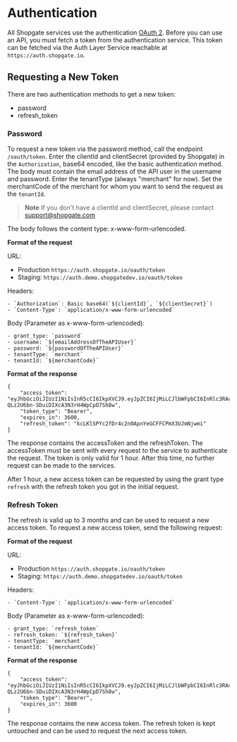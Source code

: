 # Authentication

All Shopgate services use the authentication [OAuth 2](https://oauth.net/2/).
Before you can use an API, you must fetch a token from the authentication service. This token can be fetched via the Auth Layer Service reachable at `https://auth.shopgate.io`.

## Requesting a New Token

There are two authentication methods to get a new token:

- password
- refresh_token

### Password

To request a new token via the password method, call the endpoint `/oauth/token`.
Enter the clientId and clientSecret (provided by Shopgate) in the `Authorization`, base64 encoded, like the basic authentication method.
The body must contain the email address of the API user in the username and password. Enter the tenantType (always "merchant" for now). Set the merchantCode of the merchant for whom you want to send the request as the `tenantId`.

> **Note**
> If you don't have a clientId and clientSecret, please contact <support@shopgate.com>

The body follows the content type: x-www-form-urlencoded.

**Format of the request**

URL:

- Production `https://auth.shopgate.io/oauth/token`
- Staging: `https://auth.demo.shopgatedev.io/oauth/token`

Headers:

```
- `Authorization`: Basic base64(`${clientId}`, `${clientSecret}`)
- `Content-Type`: `application/x-www-form-urlencoded`
```

Body (Parameter as x-www-form-urlencoded):

```
- grant_type: `password`
- username: `${emailAddressOfTheAPIUser}`
- password: `${passwordOfTheAPIUser}`
- tenantType: `merchant`
- tenantId: `${merchantCode}`
```

**Format of the response**

```jsonld=
{
    "access_token": "eyJhbGciOiJIUzI1NiIsInR5cCI6IkpXVCJ9.eyJpZCI6IjMiLCJlbWFpbCI6InRlc3RAc2hvcGdhdGUuY29tIiwiZmlyc3ROYW1lIjoiSm9obiIsImxhc3ROYW1lIjoiRG9lIiwic2NvcGVzIjpbIkNBQyJdLCJ0ZW5hbnRJZCI6InNvbWVNZXJjaGFudCIsInRlbmFudFR5cGUiOiJtZXJjaGFudCIsImlhdCI6MTU4MTI4NDQzMywiZXhwIjoxNTgxMjg4MDMzfQ.iybpll1c-QLz2U6bn-SDuiDIXcA3N3rH4WpCpD7Sh8w",
    "token_type": "Bearer",
    "expires_in": 3600,
    "refresh_token": "kcLKlSPYc2fDr4c2n0ApnYeGCFFCPmX3UJmNjwmi"
}
```

The response contains the accessToken and the refreshToken.
The accessToken must be sent with every request to the service to authenticate the request.
The token is only valid for 1 hour. After this time, no further request can be made to the services.

After 1 hour, a new access token can be requested by using the grant type `refresh` with the refresh token you got in the initial request.

### Refresh Token

The refresh is valid up to 3 months and can be used to request a new access token.
To request a new access token, send the following request:

**Format of the request**

URL:

- Production `https://auth.shopgate.io/oauth/token`
- Staging: `https://auth.demo.shopgatedev.io/oauth/token`

Headers:

```
- `Content-Type`: `application/x-www-form-urlencoded`
```

Body (Parameter as x-www-form-urlencoded):

```
- grant_type: `refresh_token`
- refresh_token: `${refresh_token}`
- tenantType: `merchant`
- tenantId: `${merchantCode}`
```

**Format of the response**

```jsonld=
{
    "access_token": "eyJhbGciOiJIUzI1NiIsInR5cCI6IkpXVCJ9.eyJpZCI6IjMiLCJlbWFpbCI6InRlc3RAc2hvcGdhdGUuY29tIiwiZmlyc3ROYW1lIjoiSm9obiIsImxhc3ROYW1lIjoiRG9lIiwic2NvcGVzIjpbIkNBQyJdLCJ0ZW5hbnRJZCI6InNvbWVNZXJjaGFudCIsInRlbmFudFR5cGUiOiJtZXJjaGFudCIsImlhdCI6MTU4MTI4NDQzMywiZXhwIjoxNTgxMjg4MDMzfQ.iybpll1c-QLz2U6bn-SDuiDIXcA3N3rH4WpCpD7Sh8w",
    "token_type": "Bearer",
    "expires_in": 3600
}
```

The response contains the new access token. The refresh token is kept untouched and can be used to request the next access token.
